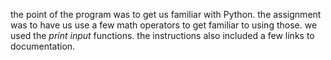 the point of the program was to get us familiar with Python. the assignment was to have us use a few math operators to get familiar to using those. we used the *print* *input* functions. the instructions also included a few links to documentation. 